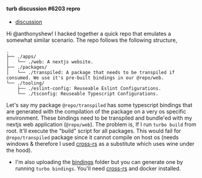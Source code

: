 #### turb discussion #6203 repro

- [discussion](https://github.com/vercel/turbo/discussions/6203)

Hi @anthonyshew! I hacked together a quick repo that emulates a somewhat similar
scenario. The repo follows the following structure,

```
.
├── ./apps/
│   └── ./web: A nextjs website.
├── ./packages/
│   └── ./transpiled: A package that needs to be transpiled if consumed. We use it's pre-built bindings in our @repo/web.
└── ./tooling/
    ├── ./eslint-config: Reuseable Eslint Configurations.
    └── ./tsconfig: Reuseable Typescript Configurations.
```

Let's say my package `@repo/transpiled` has some typescript bindings that are generated
with the compilation of the package on  a very os specific environment. These bindings need to be
transpiled and bundle'ed with my nextjs web application (`@repo/web`). The problem is, If I run
`turbo build` from root. It'll execute the "build" script for all packages. This  would fail
for `@repo/transpiled` package since it cannot compile on host os (needs windows & therefore
I used [cross-rs](https://github.com/cross-rs/cross) as a substitute which uses wine under the hood).

- I'm also uploading the [bindings](./packages/transpiled/bindings/) folder but you can generate
one by running `turbo bindings`. You'll need [cross-rs](https://github.com/cross-rs/cross) and docker
installed.
